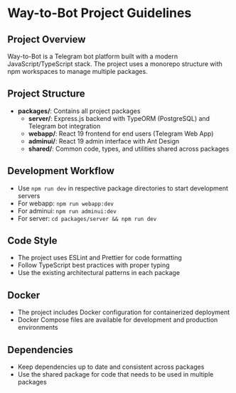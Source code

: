 # Way-to-Bot Project Guidelines

## Project Overview

Way-to-Bot is a Telegram bot platform built with a modern JavaScript/TypeScript stack. The project uses a monorepo
structure with npm workspaces to manage multiple packages.

## Project Structure

- **packages/**: Contains all project packages
    - **server/**: Express.js backend with TypeORM (PostgreSQL) and Telegram bot integration
    - **webapp/**: React 19 frontend for end users (Telegram Web App)
    - **adminui/**: React 19 admin interface with Ant Design
    - **shared/**: Common code, types, and utilities shared across packages

## Development Workflow

- Use `npm run dev` in respective package directories to start development servers
- For webapp: `npm run webapp:dev`
- For adminui: `npm run adminui:dev`
- For server: `cd packages/server && npm run dev`

## Code Style

- The project uses ESLint and Prettier for code formatting
- Follow TypeScript best practices with proper typing
- Use the existing architectural patterns in each package

## Docker

- The project includes Docker configuration for containerized deployment
- Docker Compose files are available for development and production environments

## Dependencies

- Keep dependencies up to date and consistent across packages
- Use the shared package for code that needs to be used in multiple packages
